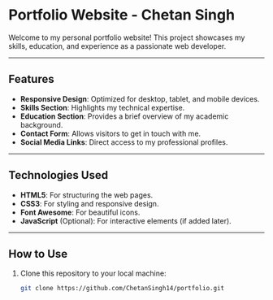 # Portfolio Website - Chetan Singh

Welcome to my personal portfolio website! This project showcases my skills, education, and experience as a passionate web developer. 

---

## Features

- **Responsive Design**: Optimized for desktop, tablet, and mobile devices.
- **Skills Section**: Highlights my technical expertise.
- **Education Section**: Provides a brief overview of my academic background.
- **Contact Form**: Allows visitors to get in touch with me.
- **Social Media Links**: Direct access to my professional profiles.

---

## Technologies Used

- **HTML5**: For structuring the web pages.
- **CSS3**: For styling and responsive design.
- **Font Awesome**: For beautiful icons.
- **JavaScript** (Optional): For interactive elements (if added later).

---

## How to Use

1. Clone this repository to your local machine:
   ```bash
   git clone https://github.com/ChetanSingh14/portfolio.git

